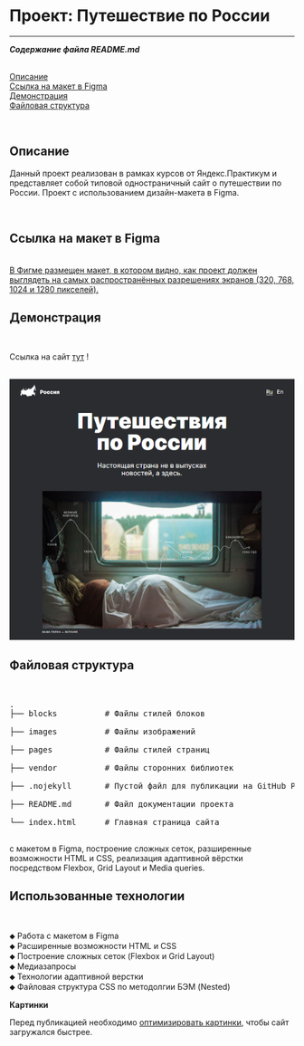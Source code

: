 # Проект: Путешествие по России
---
***Содержание файла README.md***
<p>
<br>
<a href="#description">Описание</a>
<br>
<a href="#figma">Ссылка на макет в Figma</a>
<br>
<a href="#demo">Демонстрация</a>
<br>
<a href="#file_structure">Файловая структура</a>
</p>

<div id="description"></div>
<br>
<h2>Описание</h2>
<p>Данный проект реализован в рамках курсов от Яндекс.Практикум и представляет собой типовой одностраничный сайт о путешествии по России. Проект с использованием дизайн-макета в Figma.</p>

<div id="figma"></div>
<br>
<h2>Ссылка на макет в Figma</h2> 
<br>
<a href="https://ru.bem.info/methodology/filestructure/">В Фигме размещен макет, в котором видно, как проект должен выглядеть на самых распространённых разрешениях экранов (320, 768, 1024 и 1280 пикселей).</a>

<div id="demo"></div>
<h2>Демонстрация</h2><br>
<p>Ссылка на сайт <a href="https://almatanastasia.github.io/russian-travel/">тут</a> !</p><br>
<img src="./images/demo_index.png" alt="Демо страницы index.html" width="900">

<div id="file_structure"></div>
<h2>Файловая структура</h2><br>
<pre>
.
├── blocks          # Файлы стилей блоков<br>
├── images          # Файлы изображений<br>
├── pages           # Файлы стилей страниц<br>
├── vendor          # Файлы сторонних библиотек<br>
├── .nojekyll       # Пустой файл для публикации на GitHub Pages<br>
├── README.md       # Файл документации проекта<br>
└── index.html      # Главная страница сайта<br>
</pre>

<div id="technologies"></div>
 с макетом в Figma, построение сложных сеток, разширенные возможности HTML и CSS, реализация адаптивной вёрстки посредством Flexbox, Grid Layout и Media queries.
<h2>Использованные технологии</h2><br>
<p>
⬥ Работа с макетом в Figma<br>
⬥ Расширенные возможности HTML и CSS <br>
⬥ Построение сложных сеток (Flexbox и Grid Layout)<br>
⬥ Медиазапросы<br>
⬥ Технологии адаптивной верстки<br>
⬥ Файловая структура CSS по методолгии БЭМ (Nested)<br>
</p>

**Картинки**

Перед публикацией необходимо [оптимизировать картинки](https://tinypng.com/), чтобы сайт загружался быстрее.
